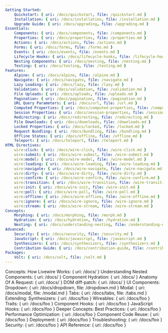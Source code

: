 ```yaml
---
Getting Started:
    Quickstart: { uri: /docs/quickstart, file: /quickstart.md }
    Installation: { uri: /docs/installation, file: /installation.md }
    Upgrade Guide: { uri: /docs/upgrading, file: /upgrading.md }
Essentials:
    Components: { uri: /docs/components, file: /components.md }
    Properties: { uri: /docs/properties, file: /properties.md }
    Actions: { uri: /docs/actions, file: /actions.md }
    Forms: { uri: /docs/forms, file: /forms.md }
    Events: { uri: /docs/events, file: /events.md }
    Lifecycle Hooks: { uri: /docs/lifecycle-hooks, file: /lifecycle-hooks.md }
    Nesting Components: { uri: /docs/nesting, file: /nesting.md }
    Testing: { uri: /docs/testing, file: /testing.md }
Features:
    Alpine: { uri: /docs/alpine, file: /alpine.md }
    Navigate: { uri: /docs/navigate, file: /navigate.md }
    Lazy Loading: { uri: /docs/lazy, file: /lazy.md }
    Validation: { uri: /docs/validation, file: /validation.md }
    File Uploads: { uri: /docs/uploads, file: /uploads.md }
    Pagination: { uri: /docs/pagination, file: /pagination.md }
    URL Query Parameters: { uri: /docs/url, file: /url.md }
    Computed Properties: { uri: /docs/computed-properties, file: /computed-properties.md }
    Session Properties: { uri: /docs/session-properties, file: /session-properties.md }
    Redirecting: { uri: /docs/redirecting, file: /redirecting.md }
    File Downloads: { uri: /docs/downloads, file: /downloads.md }
    Locked Properties: { uri: /docs/locked, file: /locked.md }
    Request Bundling: { uri: /docs/bundling, file: /bundling.md }
    Offline States: { uri: /docs/offline, file: /offline.md }
    Teleport: { uri: /docs/teleport, file: /teleport.md }
HTML Directives:
    wire:click: { uri: /docs/wire-click, file: /wire-click.md }
    wire:submit: { uri: /docs/wire-submit, file: /wire-submit.md }
    wire:model: { uri: /docs/wire-model, file: /wire-model.md }
    wire:loading: { uri: /docs/wire-loading, file: /wire-loading.md }
    wire:navigate: { uri: /docs/wire-navigate, file: /wire-navigate.md }
    wire:dirty: { uri: /docs/wire-dirty, file: /wire-dirty.md }
    wire:confirm: { uri: /docs/wire-confirm, file: /wire-confirm.md }
    wire:transition: { uri: /docs/wire-transition, file: /wire-transition.md }
    wire:init: { uri: /docs/wire-init, file: /wire-init.md }
    wire:poll: { uri: /docs/wire-poll, file: /wire-poll.md }
    wire:offline: { uri: /docs/wire-offline, file: /wire-offline.md }
    wire:ignore: { uri: /docs/wire-ignore, file: /wire-ignore.md }
    wire:stream: { uri: /docs/wire-stream, file: /wire-stream.md }
Concepts:
    Morphing: { uri: /docs/morphing, file: /morph.md }
    Hydration: { uri: /docs/hydration, file: /hydration.md }
    Nesting: { uri: /docs/understanding-nesting, file: /understanding-nesting.md }
Advanced:
    Security: { uri: /docs/security, file: /security.md }
    JavaScript: { uri: /docs/javascript, file: /javascript.md }
    Synthesizers: { uri: /docs/synthesizers, file: /synthesizers.md }
    Contribution Guide: { uri: /docs/contribution-guide, file: /contribution-guide.md }
Packages:
    Volt: { uri: /docs/volt, file: /volt.md }
---
```


Concepts:
    How Livewire Works: { uri: /docs/ }
    Understanding Nested Components: { uri: /docs/ }
    Component Hydration: { uri: /docs/ }
    Anatomy Of A Request: { uri: /docs/ }
    DOM diff-patch: { uri: /docs/ }
UI Components:
    Dropdown: { uri: /docs/dropdown, file: /dropdown.md }
    Modal: { uri: /docs/modal, file: /modal.md }
    Tabs: { uri: /docs/tabs, file: /tabs.md }
Extending:
    Synthesizers: { uri: /docs/foo }
    Wireables: { uri: /docs/foo }
    Traits: { uri: /docs/foo }
    Component Hooks: { uri: /docs/foo }
    JavaScript Hooks: { uri: /docs/foo }
Deeper Concepts:
    Best Practices: { uri: /docs/foo }
    Performance Optimization: { uri: /docs/foo }
    Component Code Reuse: { uri: /docs/foo }
    Deployment: { uri: /docs/foo }
    Troubleshooting: { uri: /docs/foo }
    Security: { uri: /docs/foo }
    API Reference: { uri: /docs/foo }
